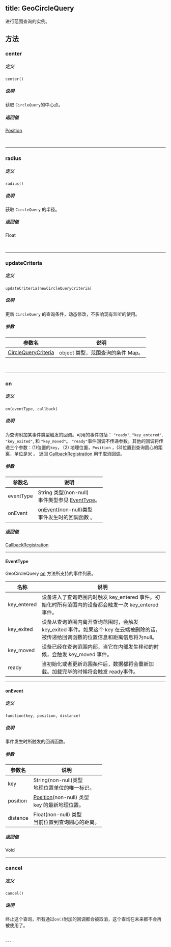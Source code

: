 title: GeoCircleQuery
---

进行范围查询的实例。

## 方法

### center

##### 定义

`center()`

##### 说明

获取 `CircleQuery`的中心点。

##### 返回值

[Position](Position.html)

</br>

---

### radius

##### 定义

`radius()`

##### 说明

获取 `CircleQuery` 的半径。

##### 返回值

Float

</br>

---

### updateCriteria

##### 定义

`updateCriteria(newCircleQueryCriteria)`

##### 说明

更新 `CircleQuery` 的查询条件，动态修改，不影响现有监听的使用。

##### 参数

| 参数名 | 说明 |
|---|---|
| [CircleQueryCriteria](Location.html#CircleQueryCriteria) | object 类型，范围查询的条件 Map。 |

</br>

---

### on

##### 定义

`on(eventType, callback)`

##### 说明

为查询附加某事件类型触发的回调。可用的事件包括： `"ready"`, `"key_entered"`, `"key_exited"`, 和 `"key_moved"`。
`"ready"`事件回调不传递参数。其他的回调将传递三个参数：(1)位置的`key`， (2) 地理位置，`Position` ，(3)位置到查询圆心的距离，单位是米 。
返回 [CallbackRegistration](CallbackRegistration.html) 用于取消回调。

##### 参数

| 参数名            | 说明                                       |
| -------------- | ---------------------------------------- |
| eventType      | String 类型(non-null)<br>事件类型参见 [EventType](CircleQuery.html#EventType)。 |
| onEvent        | [onEvent](CircleQuery.html#onEvent)(non-null)类型<br>事件发生时的回调函数 。

##### 返回值

[CallbackRegistration](CallbackRegistration.html)

---

#### EventType

GeoCircleQuery [on](CircleQuery.html#on) 方法所支持的事件列表。

| 名称            | 说明                  |
| ------------- | ------------------- |
| key_entered   | 设备进入了查询范围内时触发 key_entered 事件。初始化时所有范围内的设备都会触发一次 key_entered 事件。 |
| key_exited | 设备从查询范围内离开查询范围时，会触发 key_exited 事件。如果这个 key 在云端被删除的话，被传递给回调函数的位置信息和距离信息将为null。 |
| key_moved | 设备已经在查询范围内部，当它在内部发生移动的时候，会触发 key_moved 事件。  |
| ready         | 当初始化或者更新范围条件后，数据都将会重新加载。加载完毕的时候将会触发 ready事件。|

---

#### onEvent

##### 定义

`function(key, position, distance)`

##### 说明

事件发生时所触发的回调函数。

##### 参数

| 参数名      | 说明                                       |
| -------- | ---------------------------------------- |
| key      | String(non-null)类型<br> 地理位置单位的唯一标识。    |
| position     | [Position](Position.html)(non-null) 类型 <br> key 的最新地理位置。 |
| distance     | Float(non-null) 类型 <br> 当前位置到查询圆心的距离。 |

##### 返回值

Void

---


### cancel

##### 定义

`cancel()`

##### 说明

终止这个查询，所有通过`on()`附加的回调都会被取消，这个查询在未来都不会再被使用了。

<br>
---
